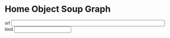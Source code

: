 
<div style="position:absolute; top: 20px; left: 30px; z-index: 1">
<h1>Home Object Soup Graph</h1>
url <input style="width:500px" id="url" value=""><br>
limit <input id="limit">
</div>

<script>
  const MAX_ELEMENTS = 100
  const GraphvizEngine = "neato" // "dot" , "neato"

  import moment from "src/external/moment.js";  
  import Strings from 'src/client/strings.js'  
  import Colors from "src/external/tinycolor.js"
  import d3 from "src/external/d3.v5.js"
  
  import _ from 'src/external/lodash/lodash.js'

  import beautify from "src/client/js-beautify/beautify.js"
  import {GroupMap} from "src/client/collections.js"

  import {key} from "./home.js" // #Bug #TODO, Home as the default class is undefined in this list...
  import Home from "./home.js" // and here not
  
  import ScriptApp from "./scriptapp.js"
  
  
  class ObjectGraph extends ScriptApp {
    
    static async create(ctx) {
      // var url = "livelyfile:///object-storage.zip"
      var url = "http://localhost:9005/Desktop/object-storage.zip"
      this.home = new Home(url)
      var home = this.home

      this.ctx = ctx
  

      this.get("input#url").value = url
      var limitElement = this.get("input#limit")

      limitElement.value = MAX_ELEMENTS
      
      var urlElement = this.get("input#url")
      var container = this.get("lively-container");
      var containerContent = container.get("#container-content")
      var graphviz = await (<graphviz-dot engine={GraphvizEngine} server="true"></graphviz-dot>)
      

      var extent, width, height;
      
      var updateExtent = () => {
        extent = lively.getExtent(containerContent)
        width = extent.x - 40
        height = extent.y - 40
        graphviz.width = width
        graphviz.height = height
      
      }
      updateExtent()


      lively.removeEventListener("graphvizContent", container)
      lively.addEventListener("graphvizContent", container, "extent-changed", function(evt) {
        updateExtent()
        lively.notify(graphviz.style.width)
      });
     



      var limit = Number(limitElement.value)
      limitElement.addEventListener("change", function(evt) {
          limit = Number(this.value)
          updateTable() // on Enter
      });
      
      urlElement.addEventListener("change", function(evt) {
        url = this.value
        updateTable() // on Enter
      });
      
      this.home.objectLimit = limitElement.value
      await this.home.updateData()
      
      var objects
      var edges
      var nodes
      
      var outgoing = new GroupMap()
      var incoming = new GroupMap() 
      
      var selectedChange 
      var selectedNode 
      var lastSelectedNode

      var linkToFilenameMap

      function linkToFilename(link) {
        return linkToFilenameMap.get(link)
      }

      function key(id) {
        if (!id) throw ("id missing")
        return "_" + id.replace(/.*\//,"").replace(/[^a-z0-9A-Z_]/g,"")
      }


      function addEdge(a , b, style="") {
        outgoing.add(key(a), key(b))
        incoming.add(key(b), key(a))
        
        edges.add(key(a)  + " -> " +  key(b) + style)
      }
      
      var classColors =  d3.scaleOrdinal(d3.schemePastel2); // d3.schemeCategory10
   

      var updateTable = async () => {

        objects = new Map()
        edges = new Set()
        nodes = new Map()

        if (!zip) {
          var zip = window.SmalltalkHomeObjects
          var blob = await fetch(url).then(r => r.blob())
          zip = await JSZip.loadAsync(blob)
          window.SmalltalkHomeObjects = zip
        }
        var data  =  Object.keys(zip.files)
        
        linkToFilenameMap = new Map()
        data.forEach(ea => {
          var link = ea.replace(/.*\//,"").replace(/[^0-9A-Za-z]/g,"")
          linkToFilenameMap.set(link, ea)
        })

        data = data.reverse()

        var it = new Map()
        
        
        var progress = await lively.showProgress("update");
        var total = data.length;
        var i=0
        var start = performance.now()
        
        var addNode = async (eaName) => {
          console.log("addObject ")
          
          if (objects.get(key(eaName))) {
            console.log("stop " + eaName)
            return key(eaName) // we have it already
          }
          var unfinished=false
          var ea = this.home.objectMap.get(eaName)
          if (ea.object) {
            if (ea.object._class == "CreativeWork") {
              if (_.isArray(ea.object.additionalState.tags)) {
                  if (ea.object.additionalState.tags.includes("live programming study")) {
                    return
                  }
              }
              // return 
            }
          } else {
            // could not parse
            if (ea.transformed.match(/_class: 'CreativeWork'/))
              return 
          }


          objects.set(key(eaName), ea)
          if (ea.links) { 
            for(var link of ea.links) {
              if (!objects.get(key(link))) {
                if (i < limitElement.value) {
                  var filename = linkToFilename(link)
                  if (filename) {
                    if (await addNode(filename)) {
                      addEdge(eaName, link, `[color="gray"]`)            
                    }
                  } else {
                    console.log("could not find file for:" + link)
                  }
                } else {
                  unfinished=true
                  
                }
              } else {
                addEdge(eaName, link, `[color="gray"]`)      
              }
            }            
          }

          var style
          var size = ea.contents ? Math.sqrt(ea.contents.length) / 20 : 0 
          
          function cleanName(s) {
            return _.trim(s,50).replace(/[^A-Za-z09-_ ]/g,"")
          }
          
          if (ea.object) {
            var label = i + " "+ ea.object._class
            var color = classColors(ea.object._class)
            if (ea.object.title) {
              label = label + "\n" + cleanName(ea.object.title)
            } else if (ea.object.fullName) {
              label = label + "\n" + cleanName(ea.object.fullName)
            
            } else if (ea.object.description) {
              label = label + "\n" + cleanName(ea.object.description)
            
            }
            
            if (!color) {
              color = classColors(ea.object._class)
            }
            style = `[style="${unfinished ? "" : "filled"}" color="${color}" fixedsize="true" width="${size}" height="${size}"  label="${label}"]`  // style="filled" 
          } else {
            style = `[fontcolor="red" label="ERROR" width="${size}" height="${size}"]`
          }
          console.log("NODE " + key(eaName))
          console.log("add " + i + " " + eaName)
          progress.value = i++ / total

          nodes.set(key(eaName), key(eaName) + style)
          return key(eaName)
        }
        
        
        try {
          for(var eaName of data) {
              await this.home.addObject(eaName)
          }
          for(var eaName of data) {
            if (i > limitElement.value) break; 
            await addNode(eaName)
          }
        } finally {
          progress.remove()
        
        }
        lively.notify("loaded in " + Math.round(performance.now() - start) + "ms")
        
        // AND NOW we filter the last time
        
        var totalNodesCount = 0
        var renderedNodesCount = 0
        
        Array.from(nodes.keys()).forEach(key => {
          
        totalNodesCount ++
          if (incoming.get(key).size == 0 && outgoing.get(key).size == 0) {
            nodes.delete(key)
          } else {
          renderedNodesCount ++ 
          }
        })
        
        console.log("total nodes: " + totalNodesCount + " rendered: " +renderedNodesCount )
        
// 
// overlap=scale;
        var source = `digraph {
          rankdir=LR;
          edge [ len=4] 
        
          node [ style="filled" color="lightgray" fontsize="8pt" fontname="helvetica"]; 
          ${Array.from(edges).join(";")} 
          ${Array.from(nodes.values()).join(";")} 
        }`
          
          
        graphviz.innerHTML = `<` +`script type="graphviz">`+source+ `<` + `/script>}`
        var start = performance.now()
        await graphviz.updateViz()
        lively.notify("layouted  in " + Math.round(performance.now() - start) + "ms" )
        
        var svg = graphviz.get("svg")
        if (!svg) {
          lively.warn("no svg found") // should we wait?
          return
        }
        
        
        var zoomElement = document.createElementNS("http://www.w3.org/2000/svg", "g")
        
        var zoomG = d3.select(zoomElement)
        
        
        // TODO does not work D3 kommt durcheinander...
//         if (window.lively4LastD3ZoomTransform) {
//           zoomG.attr("transform", window.lively4LastD3ZoomTransform); // preserve context through development...
//         }
        
        var svgOuter = d3.select(svg)
        var svgGraph = d3.select(graphviz.get("#graph0"))
        
        svgOuter
          .style("pointer-events", "all")        
          .call(d3.zoom()
              .scaleExtent([1 / 30, 30])
              .on("zoom", () => {
                details.hidden = true
                var trans = d3.event.transform
                // window.lively4LastD3ZoomTransform = trans
                zoomG.attr("transform", trans);
              }));
        
        svg.appendChild(zoomElement)
        zoomElement.appendChild(graphviz.get("#graph0"))
        
        
        
        graphviz.shadowRoot.querySelectorAll("g.node").forEach(ea => {
          d3.select(ea).style("pointer-events", "all")
          ea.addEventListener("click", async (evt) => {
            // lively.showElement(ea)
            var key = ea.querySelector('title').textContent
            var object = objects.get(key)
                        
            if (evt.shiftKey) {
              lively.openInspector({
                element: ea,
                key: key,
                objects: objects,
                data: object
              })
              return
            }
            selectedNode = ea
            selectedChange = object
            
            
            if(object) {
              if (lastSelectedNode == selectedNode) {
                details.hidden = true
                selectedNode = undefined
              } else {
                // if (selectedNode) {
                //   selectedNode.querySelector("polygon,ellipse").setAttribute("fill", "none")
                // }
                // selectedNode.querySelector("polygon,ellipse").setAttribute("fill", "lightgray")
                details.hidden = false
                if (object.object) {
                  details.value = "(" +JSON.stringify(object.object, undefined, 2) +")"
                } else if (object.error) {
                  details.value = `// ERROR: ${object.error} \n` +global.js_beautify(object.transformed);

                  // details.innerHTML = object.contents + "<br>" + object.error
                } else {

                  details.value = object.contents
                }

                // JSON.stringify(change, undefined, 2)
                lively.setGlobalPosition(details, lively.getGlobalBounds(selectedNode).topRight().addPt(lively.pt(10,0)))            
              }
            }
            
            
            lastSelectedNode = selectedNode
          })
        })
        
      }

      updateTable()

      var details = await (<div id="details"><lively-code-mirror ></lively-code-mirror></div>)
      details.hidden = true
      
      Object.defineProperty(details, 'value', {
        get() { 
          return details.querySelector("lively-code-mirror").value
        },
        set(newValue) { 
          details.querySelector("lively-code-mirror").value = newValue || ""
        },
        enumerable: true,
        configurable: true
      });
      
      var style = document.createElement("style")
      style.textContent = `
      td.comment {
        max-width: 300px
      }
      div#root {
        overflow: visible;
      }
      
      div#details lively-code-mirror {
        width: 100%;
        height: 100%;
      }
      
      div#details {
        position: absolute;
        width: 800px;
        height: 400px;
        background-color: lightgray;
        border: 1px solid gray;
      }
      
      #graphviz {
        position: absolute;
        top: 0px
        left: 0px;
      
      }
      
      `
      
      var div = document.createElement("div")
      div.id = "root"
      
      div.appendChild(style)
      div.appendChild(<div>
        <button click={evt => {
          lively.notify("reset")
          reset();
          updateTable()
        }}>reset</button>
        <button click={evt => updateTable()}>update</button>
      </div>)
      div.appendChild(graphviz)
      div.appendChild(details)
      
      return div
    }
  }
  ObjectGraph.create(this)
</script>